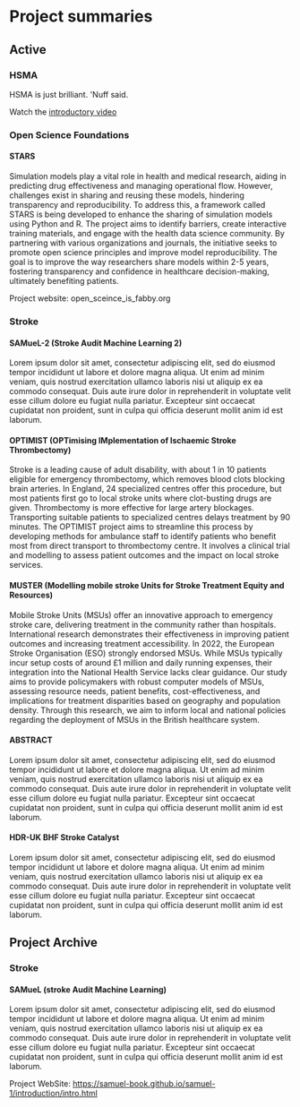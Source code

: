 # Project summaries

## Active

### HSMA

HSMA is just brilliant. 'Nuff said.

Watch the [introductory video](https://youtu.be/fhbul3qKBxQ)

### Open Science Foundations

#### STARS

Simulation models play a vital role in health and medical research, aiding in predicting drug effectiveness and managing operational flow. However, challenges exist in sharing and reusing these models, hindering transparency and reproducibility. To address this, a framework called STARS is being developed to enhance the sharing of simulation models using Python and R. The project aims to identify barriers, create interactive training materials, and engage with the health data science community. By partnering with various organizations and journals, the initiative seeks to promote open science principles and improve model reproducibility.  The goal is to improve the way researchers share models within 2-5 years, fostering transparency and confidence in healthcare decision-making, ultimately benefiting patients.

Project website: open_sceince_is_fabby.org

### Stroke 

#### SAMueL-2 (Stroke Audit Machine Learning 2)

Lorem ipsum dolor sit amet, consectetur adipiscing elit, sed do eiusmod tempor incididunt ut labore et dolore magna aliqua. Ut enim ad minim veniam, quis nostrud exercitation ullamco laboris nisi ut aliquip ex ea commodo consequat. Duis aute irure dolor in reprehenderit in voluptate velit esse cillum dolore eu fugiat nulla pariatur. Excepteur sint occaecat cupidatat non proident, sunt in culpa qui officia deserunt mollit anim id est laborum.

#### OPTIMIST (OPTimising IMplementation of Ischaemic Stroke Thrombectomy)

Stroke is a leading cause of adult disability, with about 1 in 10 patients eligible for emergency thrombectomy, which removes blood clots blocking brain arteries. In England, 24 specialized centres offer this procedure, but most patients first go to local stroke units where clot-busting drugs are given. Thrombectomy is more effective for large artery blockages. Transporting suitable patients to specialized centres delays treatment by 90 minutes. The OPTIMIST project aims to streamline this process by developing methods for ambulance staff to identify patients who benefit most from direct transport to thrombectomy centre. It involves a clinical trial and modelling to assess patient outcomes and the impact on local stroke services.

#### MUSTER (Modelling mobile stroke Units for Stroke Treatment Equity and Resources)

Mobile Stroke Units (MSUs) offer an innovative approach to emergency stroke care, delivering treatment in the community rather than hospitals. International research demonstrates their effectiveness in improving patient outcomes and increasing treatment accessibility. In 2022, the European Stroke Organisation (ESO) strongly endorsed MSUs. While MSUs typically incur setup costs of around £1 million and daily running expenses, their integration into the National Health Service lacks clear guidance. Our study aims to provide policymakers with robust computer models of MSUs, assessing resource needs, patient benefits, cost-effectiveness, and implications for treatment disparities based on geography and population density. Through this research, we aim to inform local and national policies regarding the deployment of MSUs in the British healthcare system.

#### ABSTRACT

Lorem ipsum dolor sit amet, consectetur adipiscing elit, sed do eiusmod tempor incididunt ut labore et dolore magna aliqua. Ut enim ad minim veniam, quis nostrud exercitation ullamco laboris nisi ut aliquip ex ea commodo consequat. Duis aute irure dolor in reprehenderit in voluptate velit esse cillum dolore eu fugiat nulla pariatur. Excepteur sint occaecat cupidatat non proident, sunt in culpa qui officia deserunt mollit anim id est laborum.

#### HDR-UK BHF Stroke Catalyst

Lorem ipsum dolor sit amet, consectetur adipiscing elit, sed do eiusmod tempor incididunt ut labore et dolore magna aliqua. Ut enim ad minim veniam, quis nostrud exercitation ullamco laboris nisi ut aliquip ex ea commodo consequat. Duis aute irure dolor in reprehenderit in voluptate velit esse cillum dolore eu fugiat nulla pariatur. Excepteur sint occaecat cupidatat non proident, sunt in culpa qui officia deserunt mollit anim id est laborum.

## Project Archive

### Stroke

#### SAMueL (stroke Audit Machine Learning)

Lorem ipsum dolor sit amet, consectetur adipiscing elit, sed do eiusmod tempor incididunt ut labore et dolore magna aliqua. Ut enim ad minim veniam, quis nostrud exercitation ullamco laboris nisi ut aliquip ex ea commodo consequat. Duis aute irure dolor in reprehenderit in voluptate velit esse cillum dolore eu fugiat nulla pariatur. Excepteur sint occaecat cupidatat non proident, sunt in culpa qui officia deserunt mollit anim id est laborum.

Project WebSite: https://samuel-book.github.io/samuel-1/introduction/intro.html
